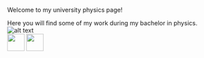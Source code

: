 

<p align="center">
  
Welcome to my university physics page!

Here you will find some of my work during my bachelor in physics.
![alt text](https://i.imgur.com/2N9cKJc.png)<br>
<img src="https://s2.gifyu.com/images/ezgif.com-optimizedb0b198f1a39aba3.gif" width="40" height="40" />
<img src="https://media.giphy.com/media/vFKqnCdLPNOKc/giphy.gif" width="40" height="40" />
</p>
